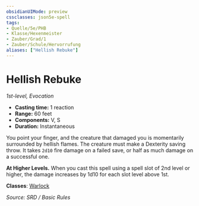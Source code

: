 ```yaml
---
obsidianUIMode: preview
cssclasses: json5e-spell
tags:
- Quelle/5e/PHB
- Klasse/Hexenmeister
- Zauber/Grad/1
- Zauber/Schule/Hervorrufung
aliases: ["Hellish Rebuke"]
---
```

# Hellish Rebuke
*1st-level, Evocation*  

- **Casting time:** 1 reaction
- **Range:** 60 feet
- **Components:** V, S
- **Duration:** Instantaneous

You point your finger, and the creature that damaged you is momentarily surrounded by hellish flames. The creature must make a Dexterity saving throw. It takes `2d10` fire damage on a failed save, or half as much damage on a successful one.

**At Higher Levels.** When you cast this spell using a spell slot of 2nd level or higher, the damage increases by 1d10 for each slot level above 1st.

**Classes**: [Warlock](../Charakteroptionen/Klassen/Hexenmeister.md)

*Source: SRD / Basic Rules*